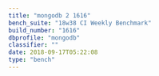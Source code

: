 ```yaml
---
title: "mongodb 2 1616"
bench_suite: "18w38 CI Weekly Benchmark"
build_number: "1616"
dbprofile: "mongodb"
classifier: ""
date: 2018-09-17T05:22:08
type: "bench"
---
```

